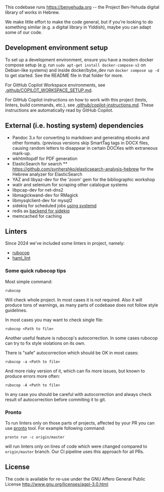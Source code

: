 This codebase runs https://benyehuda.org -- the Project Ben-Yehuda digital library of works in Hebrew.

We make little effort to make the code general, but if you're looking to do something similar (e.g. a digital library in Yiddish), maybe you can adapt some of our code.

Development environment setup
-----------------------------

To set up a development environment, ensure you have a modern docker compose setup (e.g. run ```sudo apt-get install docker-compose-v2``` on Debian-like systems) and inside docker/bybe_dev run ```docker compose up -d``` to get started. See the README file in that folder for more.

For GitHub Copilot Workspace environments, see [.github/COPILOT_WORKSPACE_SETUP.md](.github/COPILOT_WORKSPACE_SETUP.md).

For GitHub Copilot instructions on how to work with this project (tests, linters, build commands, etc.), see [.github/copilot-instructions.md](.github/copilot-instructions.md). These instructions are automatically read by GitHub Copilot.

External (i.e. hosting system) dependencies
-------------------------------------------

* Pandoc 3.x for converting to markdown and generating ebooks and other formats. (previous versions skip SmartTag tags in DOCX files, causing random letters to disappear in certain DOCXes with extraneous mark-up.
* wkhtmltopdf for PDF generation
* ElasticSearch for search
** https://github.com/synhershko/elasticsearch-analysis-hebrew for the Hebrew analyzer for ElasticSearch
* YAZ and libyaz-dev for the 'zoom' gem for the bibliographic workshop
* watir and selenium for scraping other catalogue systems
* libpcap-dev for net-dns2
* libmagickwand-dev for RMagick
* libmysqlclient-dev for mysql2
* sidekiq for scheduled jobs [using systemd](https://github.com/sidekiq/sidekiq/wiki/Deployment)
* redis as [backend for sidekiq](https://github.com/sidekiq/sidekiq/wiki/Using-Redis)
* memcached for caching

Linters
-------
Since 2024 we've included some linters in project, namely:
- [rubocop](https://github.com/rubocop/rubocop)
- [haml_lint](https://github.com/sds/haml-lint)

### Some quick rubocop tips
Most simple command:
```shell
rubocop
```
Will check whole project. In most cases it is not required. Also it will produce tons of warnings, as many parts of
codebase does not follow style guidelines.

In most cases you may want to check single file:
```shell
rubocop <Path to file>
```

Another useful feature is rubocop's autocorrection. In some cases rubocop can try to fix style violations on its own.

There is "safe" autocorrection which should be OK in most cases:
```shell
rubocop -a <Path to file>
```

And more risky version of it, which can fix more issues, but known to produce errors more often:
```shell
rubocop -A <Path to file>
```

In any case you should be careful with autocorrection and always check result of autocorrection before commiting it 
to git.

### Pronto

To run linters only on those parts of projects, affected by your PR you can use 
[pronto](https://github.com/prontolabs/pronto) tool. For example following command:
```shell
pronto run -c origin/master
```
will run linters only on lines of code which were changed compared to `origin/master` branch. Our CI pipeline uses
this approach for all PRs.

License
-------

The code is available for re-use under the GNU Affero General Public License http://www.gnu.org/licenses/agpl-3.0.html
